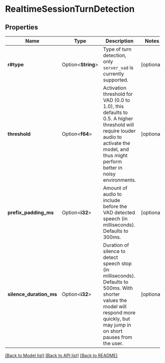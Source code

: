 # RealtimeSessionTurnDetection

## Properties

Name | Type | Description | Notes
------------ | ------------- | ------------- | -------------
**r#type** | Option<**String**> | Type of turn detection, only `server_vad` is currently supported.  | [optional]
**threshold** | Option<**f64**> | Activation threshold for VAD (0.0 to 1.0), this defaults to 0.5. A  higher threshold will require louder audio to activate the model, and  thus might perform better in noisy environments.  | [optional]
**prefix_padding_ms** | Option<**i32**> | Amount of audio to include before the VAD detected speech (in  milliseconds). Defaults to 300ms.  | [optional]
**silence_duration_ms** | Option<**i32**> | Duration of silence to detect speech stop (in milliseconds). Defaults  to 500ms. With shorter values the model will respond more quickly,  but may jump in on short pauses from the user.  | [optional]

[[Back to Model list]](../README.md#documentation-for-models) [[Back to API list]](../README.md#documentation-for-api-endpoints) [[Back to README]](../README.md)


